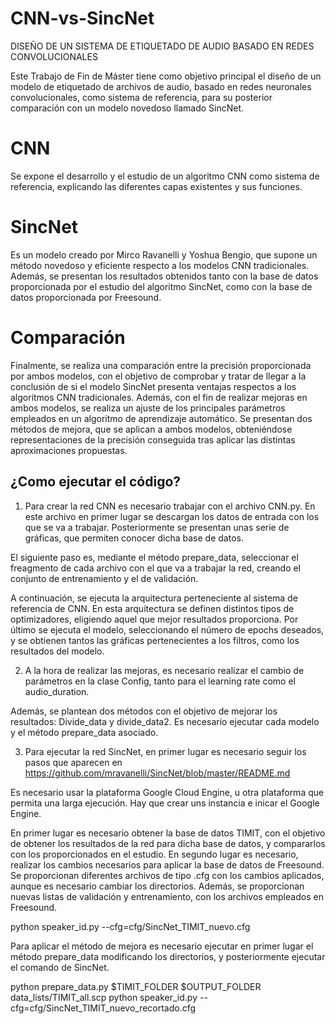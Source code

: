 # CNN-vs-SincNet
DISEÑO DE UN SISTEMA DE ETIQUETADO DE AUDIO BASADO EN REDES CONVOLUCIONALES


Este Trabajo de Fin de Máster tiene como objetivo principal el diseño de un modelo de etiquetado de archivos de audio, basado en redes neuronales convolucionales, como sistema de referencia, para su posterior comparación con un modelo novedoso llamado SincNet.

# CNN
Se expone el desarrollo y el estudio de un algoritmo CNN como sistema de referencia, explicando las diferentes capas existentes y sus funciones. 

# SincNet
Es un modelo creado por Mirco Ravanelli y Yoshua Bengio, que supone un método novedoso y eficiente respecto a los modelos CNN tradicionales. 
Además, se presentan los resultados obtenidos tanto con la base de datos proporcionada por el estudio del algoritmo SincNet, como con la base de datos proporcionada por Freesound.

# Comparación
Finalmente, se realiza una comparación entre la precisión proporcionada por ambos modelos, con el objetivo de comprobar y tratar de llegar a la conclusión de si el modelo SincNet presenta ventajas respectos a los algoritmos CNN tradicionales. Además, con el fin de realizar mejoras en ambos modelos, se realiza un ajuste de los principales parámetros empleados en un algoritmo de aprendizaje automático. Se presentan dos métodos de mejora, que se aplican a ambos modelos, obteniéndose representaciones de la precisión conseguida tras aplicar las distintas aproximaciones propuestas.


## ¿Como ejecutar el código?

1. Para crear la red CNN es necesario trabajar con el archivo CNN.py. En este archivo en primer lugar se descargan los datos de entrada con los que se va a trabajar. Posteriormente se presentan unas serie de gráficas, que permiten conocer dicha base de datos.

El siguiente paso es, mediante el método prepare_data, seleccionar el freagmento de cada archivo con el que va a trabajar la red, creando el conjunto de entrenamiento y el de validación.

A continuación, se ejecuta la arquitectura perteneciente al sistema de referencia de CNN. En esta arquitectura se definen distintos tipos de optimizadores, eligiendo aquel que mejor resultados proporciona. Por último se ejecuta el modelo, seleccionando el número de epochs deseados, y se obtienen tantos las gráficas pertenecientes a los filtros, como los resultados del modelo.

2. A la hora de realizar las mejoras, es necesario realizar el cambio de parámetros en la clase Config, tanto para el learning rate como el audio_duration.

Además, se plantean dos métodos con el objetivo de mejorar los resultados: Divide_data y divide_data2.
Es necesario ejecutar cada modelo y el método prepare_data asociado.

3. Para ejecutar la red SincNet, en primer lugar es necesario seguir los pasos que aparecen en https://github.com/mravanelli/SincNet/blob/master/README.md

Es necesario usar la plataforma Google Cloud Engine, u otra plataforma que permita una larga ejecución. Hay que crear uns instancia e inicar el Google Engine.

En primer lugar es necesario obtener la base de datos TIMIT, con el objetivo de obtener los resultados de la red para dicha base de datos, y compararlos con los proporcionados en el estudio. En segundo lugar es necesario, realizar los cambios necesarios para aplicar la base de datos de Freesound. Se proporcionan diferentes archivos de tipo .cfg con los cambios aplicados, aunque es necesario cambiar los directorios. Además, se proporcionan nuevas listas de validación y entrenamiento, con los archivos empleados en Freesound.

python speaker_id.py --cfg=cfg/SincNet_TIMIT_nuevo.cfg

Para aplicar el método de mejora es necesario ejecutar en primer lugar el método prepare_data modificando los directorios, y posteriormente ejecutar el comando de SincNet.

python prepare_data.py $TIMIT_FOLDER $OUTPUT_FOLDER data_lists/TIMIT_all.scp
python speaker_id.py --cfg=cfg/SincNet_TIMIT_nuevo_recortado.cfg

